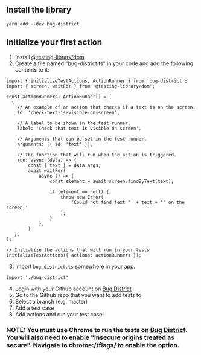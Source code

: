 ## Install the library

`yarn add --dev bug-district`


## Initialize your first action

1. Install [@testing-library/dom](https://testing-library.com/docs/dom-testing-library/install).
2. Create a file named "bug-district.ts" in your code and add the following contents to it:
```
import { initializeTestActions, ActionRunner } from 'bug-district';
import { screen, waitFor } from '@testing-library/dom';

const actionRunners: ActionRunner[] = [
  {
    // An example of an action that checks if a text is on the screen.
    id: 'check-text-is-visible-on-screen',
    
    // A label to be shown in the test runner.
    label: 'Check that text is visible on screen',
    
    // Arguments that can be set in the test runner.
    arguments: [{ id: 'text' }],
    
    // The function that will run when the action is triggered.
    run: async (data) => {
        const { text } = data.args;
        await waitFor(
            async () => {
                const element = await screen.findByText(text);

                if (element == null) {
                    throw new Error(
                        'Could not find text "' + text + '" on the screen.'
                    );
                }
            },
        )
   },
];

// Initialize the actions that will run in your tests
initializeTestActions({ actions: actionRunners });
```
3. Import `bug-district.ts` somewhere in your app:

`import './bug-district'`

4. Login with your Github account on [Bug District](https://bug-district.vercel.app/)
5. Go to the Github repo that you want to add tests to
6. Select a branch (e.g. master)
7. Add a test case
8. Add actions and run your test case!


### NOTE: You must use Chrome to run the tests on [Bug District](https://bug-district.vercel.app/). You will also need to enable "Insecure origins treated as secure". Navigate to chrome://flags/ to enable the option.

